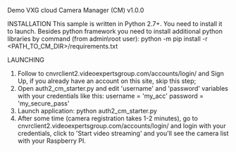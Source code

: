 Demo VXG cloud Camera Manager (CM)
v1.0.0

INSTALLATION
This sample is written in Python 2.7+. You need to install it to launch.
Besides python framework you need to install additional python libraries by command (from admin\root user):
    python -m pip install -r <PATH_TO_CM_DIR>/requirements.txt


LAUNCHING
1) Follow to cnvrclient2.videoexpertsgroup.com/accounts/login/ and Sign Up, if you already have an account on this site, skip this step;
2) Open auth2_cm_starter.py and edit 'username' and 'password' variables with your credentials like this:
    username = 'my_acc'
    password = 'my_secure_pass'
3) Launch application:
    python auth2_cm_starter.py
4) After some time (camera registration takes 1-2 minutes), go to cnvrclient2.videoexpertsgroup.com/accounts/login/ and login with your credentials, click to 'Start video streaming' and you'll see the camera list with your Raspberry PI.
